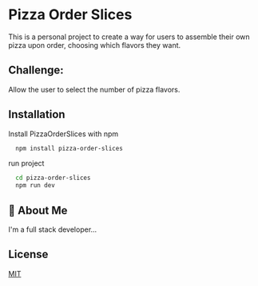 
# Pizza Order Slices

This is a personal project to create a way for users to assemble their own pizza upon order, choosing which flavors they want.


## Challenge: 
Allow the user to select the number of pizza flavors.
## Installation

Install PizzaOrderSlices with npm

```bash
  npm install pizza-order-slices
```

run project 

```bash
  cd pizza-order-slices
  npm run dev
```

    
## 🚀 About Me
I'm a full stack developer...


## License

[MIT](https://choosealicense.com/licenses/mit/)

